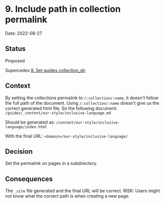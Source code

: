 # 9. Include path in collection permalink

Date: 2022-08-27

## Status

Proposed

Supercedes [8. Set guides collection_dir](0008-set-guides-collection-dir.md)

## Context

By setting the collections permalink to `/:collection/:name`, it doesn't follow the full path of the document. Using `/:collection/:name` doesn't give us the correct generated html file. So the following document:
`/guides/_content/our-style/inclusive-language.md`

Should be generated as:
`/content/our-style/inclusive-language/index.html`

With the final URL:
`<domain>/our-style/inclusive-language/`

## Decision

Set the permalink on pages in a subdirectory.

## Consequences

The `_site` file generated and the final URL will be correct. RISK: Users might not know what the correct path is when creating a new page.
